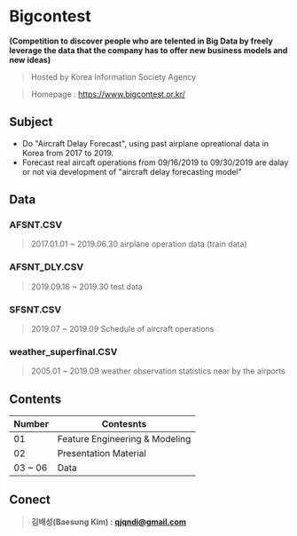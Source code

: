# Bigcontest
**(Competition to discover people who are telented in Big Data by freely leverage the data that the company has to offer new business models and new ideas)**
> Hosted by Korea Information Society Agency

> Homepage : https://www.bigcontest.or.kr/

## Subject
- Do "Aircraft Delay Forecast", using past airplane opreational data in Korea from 2017 to 2019.
- Forecast real aircaft operations from 09/16/2019 to 09/30/2019 are dalay or not via development of "aircraft delay forecasting model" 

## Data

### AFSNT.CSV
> 2017.01.01 ~ 2019.06.30 airplane operation data (train data)

### AFSNT_DLY.CSV
> 2019.09.16 ~ 2019.30 test data

### SFSNT.CSV
> 2019.07 ~ 2019.09 Schedule of aircraft operations

### weather_superfinal.CSV
> 2005.01 ~ 2019.09 weather observation statistics near by the airports 

## Contents
Number | Contesnts
------------ | -------------
01 | Feature Engineering & Modeling
02 | Presentation Material
03 ~ 06 | Data

## Conect
> **김배성(Baesung Kim) : qjqndi@gmail.com**
